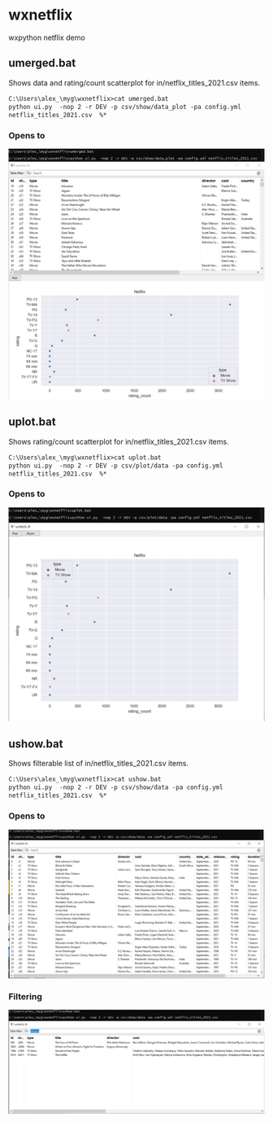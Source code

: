 # wxnetflix
wxpython netflix demo


## umerged.bat
Shows data and rating/count scatterplot for  in/netflix_titles_2021.csv items.

```
C:\Users\alex_\myg\wxnetflix>cat umerged.bat
python ui.py  -nop 2 -r DEV -p csv/show/data_plot -pa config.yml netflix_titles_2021.csv  %*
```
### Opens to
![List of all items](https://github.com/pydemo/wxnetflix/blob/main/docs/screenshots/merged.JPG)


## uplot.bat
Shows rating/count scatterplot for  in/netflix_titles_2021.csv items.

```
C:\Users\alex_\myg\wxnetflix>cat uplot.bat
python ui.py  -nop 2 -r DEV -p csv/plot/data -pa config.yml netflix_titles_2021.csv  %*
```
### Opens to
![List of all items](https://github.com/pydemo/wxnetflix/blob/main/docs/screenshots/uplot_ratings_count.JPG)


## ushow.bat
Shows filterable list of in/netflix_titles_2021.csv items.

```
C:\Users\alex_\myg\wxnetflix>cat ushow.bat
python ui.py  -nop 2 -r DEV -p csv/show/data -pa config.yml netflix_titles_2021.csv  %*
```
### Opens to
![List of all items](https://github.com/pydemo/wxnetflix/blob/main/docs/screenshots/ushow.JPG)

### Filtering
![List of all items](https://github.com/pydemo/wxnetflix/blob/main/docs/screenshots/ushow_ukraine.JPG)






